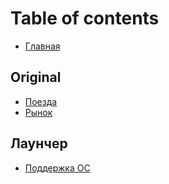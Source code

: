 # Table of contents

* [Главная](README.md)

## Original

* [Поезда](original/poezda.md)
* [Рынок](original/rynok.md)

## Лаунчер

* [Поддержка ОС](launcher/podderzhka-os.md)

